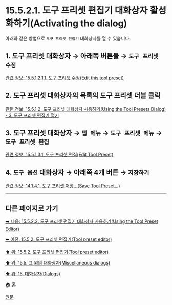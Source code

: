 # 15.5.2.1. 도구 프리셋 편집기 대화상자 활성화하기(Activating the dialog)
아래와 같은 방법으로 `도구 프리셋 편집기` 대화상자를 열 수 있습니다.

<a id="15-05-02-01-s1"></a>

## 1. 도구 프리셋 대화상자 → 아래쪽 버튼들 → `도구 프리셋 수정`
[관련 정보: 15.5.1.2.1.1. 도구 프리셋 수정(Edit this tool preset)](./15-05-01-02-01-01-edit_this_tool_preset.md)

<a id="15-05-02-01-s2"></a>

## 2. 도구 프리셋 대화상자의 목록의 도구 프리셋 더블 클릭
[관련 정보: 15.5.1.2. 도구 프리셋 대화상자 사용하기(Using the Tool Presets Dialog) - 3. 도구 프리셋 편집기 열기](./15-05-01-02-00-using_the_tool_preset_dialog.md#15-05-01-02-s3)

<a id="15-05-02-01-s3"></a>

## 3. 도구 프리셋 대화상자 → `탭 메뉴` → `도구 프리셋 메뉴` → `도구 프리셋 편집`
[관련 정보: 15.5.1.3.1. 도구 프리셋 편집(Edit Tool Preset)](./15-05-01-03-01-edit_tool_preset.md)

<a id="15-05-02-01-s4"></a>

## 4. `도구 옵션` 대화상자 → 아래쪽 4개 버튼 → `저장하기`
[관련 정보: 14.1.4.1. 도구 프리셋 저장...(Save Tool Preset...)](./14-01-04-01-save_tool_preset.md)

***

## 다른 페이지로 가기

[➡️ 다음: 15.5.2.2. 도구 프리셋 편집기 대화상자 사용하기(Using the Tool Preset Editor)](./15-05-02-02-using_the_tool_preset_editor.md)

[⬅️ 이전: 15.5.2. 도구 프리셋 편집기(Tool preset editor)](./15-05-02-00-tool-preset-editor.md)

[⬆️ 위: 15.5.2. 도구 프리셋 편집기(Tool preset editor)](./15-05-02-00-tool-preset-editor.md)

[⬆️ 위: 15.5. 그 외의 대화상자(Miscellaneous dialogs)](./15-05-00-miscellaneous-dialogs.md)

[⬆️ 위: 15. 대화상자(Dialogs)](./15-00-dialogs.md)

[🏠 홈](./00-home.md)

[원문](https://docs.gimp.org/2.10/ko/gimp-tool-preset-editor-dialog.html#idm21610)